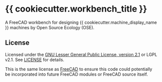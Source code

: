 # {{ cookiecutter.workbench_title }}
A FreeCAD workbench for designing {{ cookiecutter.machine_display_name }} machines by Open Source Ecology (OSE).

## License
Licensed under the [GNU Lesser General Public License, version 2.1](https://www.gnu.org/licenses/old-licenses/lgpl-2.1.en.html) or LGPL v2.1. See [LICENSE](./LICENSE) for details.

This is the same license as [FreeCAD](https://wiki.freecadweb.org/Licence) to ensure this code could potentially be incorporated into future FreeCAD modules or FreeCAD source itself.

